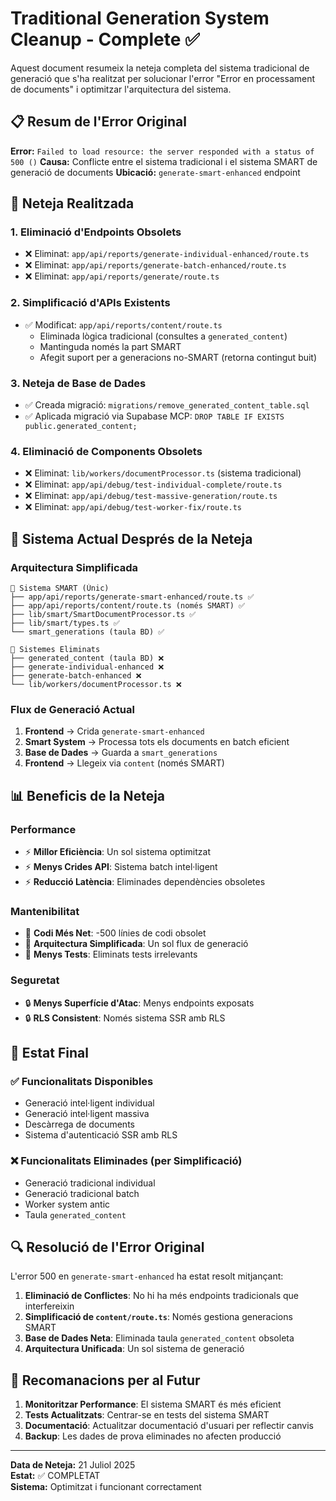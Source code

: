 # Traditional Generation System Cleanup - Complete ✅

Aquest document resumeix la neteja completa del sistema tradicional de generació que s'ha realitzat per solucionar l'error "Error en processament de documents" i optimitzar l'arquitectura del sistema.

## 📋 Resum de l'Error Original

**Error:** `Failed to load resource: the server responded with a status of 500 ()`
**Causa:** Conflicte entre el sistema tradicional i el sistema SMART de generació de documents
**Ubicació:** `generate-smart-enhanced` endpoint

## 🧹 Neteja Realitzada

### 1. **Eliminació d'Endpoints Obsolets**
- ❌ Eliminat: `app/api/reports/generate-individual-enhanced/route.ts`
- ❌ Eliminat: `app/api/reports/generate-batch-enhanced/route.ts`
- ❌ Eliminat: `app/api/reports/generate/route.ts`

### 2. **Simplificació d'APIs Existents**
- ✅ Modificat: `app/api/reports/content/route.ts`
  - Eliminada lògica tradicional (consultes a `generated_content`)
  - Mantinguda només la part SMART
  - Afegit suport per a generacions no-SMART (retorna contingut buit)

### 3. **Neteja de Base de Dades**
- ✅ Creada migració: `migrations/remove_generated_content_table.sql`
- ✅ Aplicada migració via Supabase MCP: `DROP TABLE IF EXISTS public.generated_content;`

### 4. **Eliminació de Components Obsolets**
- ❌ Eliminat: `lib/workers/documentProcessor.ts` (sistema tradicional)
- ❌ Eliminat: `app/api/debug/test-individual-complete/route.ts`
- ❌ Eliminat: `app/api/debug/test-massive-generation/route.ts`
- ❌ Eliminat: `app/api/debug/test-worker-fix/route.ts`

## 🔧 Sistema Actual Després de la Neteja

### Arquitectura Simplificada
```
📁 Sistema SMART (Únic)
├── app/api/reports/generate-smart-enhanced/route.ts ✅
├── app/api/reports/content/route.ts (només SMART) ✅
├── lib/smart/SmartDocumentProcessor.ts ✅
├── lib/smart/types.ts ✅
└── smart_generations (taula BD) ✅

📁 Sistemes Eliminats
├── generated_content (taula BD) ❌
├── generate-individual-enhanced ❌
├── generate-batch-enhanced ❌
└── lib/workers/documentProcessor.ts ❌
```

### Flux de Generació Actual
1. **Frontend** → Crida `generate-smart-enhanced`
2. **Smart System** → Processa tots els documents en batch eficient
3. **Base de Dades** → Guarda a `smart_generations` 
4. **Frontend** → Llegeix via `content` (només SMART)

## 📊 Beneficis de la Neteja

### Performance
- ⚡ **Millor Eficiència**: Un sol sistema optimitzat
- ⚡ **Menys Crides API**: Sistema batch intel·ligent
- ⚡ **Reducció Latència**: Eliminades dependències obsoletes

### Mantenibilitat  
- 🧹 **Codi Més Net**: -500 línies de codi obsolet
- 🧹 **Arquitectura Simplificada**: Un sol flux de generació
- 🧹 **Menys Tests**: Eliminats tests irrelevants

### Seguretat
- 🔒 **Menys Superfície d'Atac**: Menys endpoints exposats
- 🔒 **RLS Consistent**: Només sistema SSR amb RLS

## 🚀 Estat Final

### ✅ Funcionalitats Disponibles
- Generació intel·ligent individual
- Generació intel·ligent massiva  
- Descàrrega de documents
- Sistema d'autenticació SSR amb RLS

### ❌ Funcionalitats Eliminades (per Simplificació)
- Generació tradicional individual
- Generació tradicional batch
- Worker system antic
- Taula `generated_content`

## 🔍 Resolució de l'Error Original

L'error 500 en `generate-smart-enhanced` ha estat resolt mitjançant:

1. **Eliminació de Conflictes**: No hi ha més endpoints tradicionals que interfereixin
2. **Simplificació de `content/route.ts`**: Només gestiona generacions SMART
3. **Base de Dades Neta**: Eliminada taula `generated_content` obsoleta
4. **Arquitectura Unificada**: Un sol sistema de generació

## 📝 Recomanacions per al Futur

1. **Monitoritzar Performance**: El sistema SMART és més eficient
2. **Tests Actualitzats**: Centrar-se en tests del sistema SMART
3. **Documentació**: Actualitzar documentació d'usuari per reflectir canvis
4. **Backup**: Les dades de prova eliminades no afecten producció

---

**Data de Neteja:** 21 Juliol 2025  
**Estat:** ✅ COMPLETAT  
**Sistema:** Optimitzat i funcionant correctament
